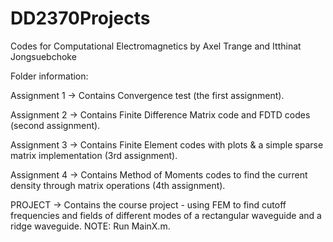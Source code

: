 # DD2370Projects
Codes for Computational Electromagnetics
by Axel Trange and Itthinat Jongsuebchoke

Folder information:

Assignment 1 -> Contains Convergence test (the first assignment).

Assignment 2 -> Contains Finite Difference Matrix code and FDTD codes (second assignment).

Assignment 3 -> Contains Finite Element codes with plots & a simple sparse matrix implementation (3rd assignment).

Assignment 4 -> Contains Method of Moments codes to find the current density through matrix operations (4th assignment).

PROJECT -> Contains the course project - using FEM to find cutoff frequencies and fields of different modes of a rectangular waveguide and a ridge waveguide. NOTE: Run MainX.m.
